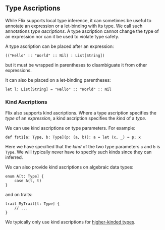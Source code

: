 ## Type Ascriptions

While Flix supports local type inference, it can sometimes be useful to annotate
an expression or a let-binding with its type. We call such annotations *type
ascriptions*. A type ascription cannot change the type of an expression nor can
it be used to violate type safety.

A type ascription can be placed after an expression:

```flix
(("Hello" :: "World" :: Nil) : List[String])
```

but it must be wrapped in parentheses to disambiguate it from other expressions.

It can also be placed on a let-binding parentheses:

```flix
let l: List[String] = "Hello" :: "World" :: Nil
```
### Kind Ascriptions

Flix also supports kind ascriptions. Where a type ascription specifies the
_type_ of an _expression_, a kind ascription specifies the _kind_ of a _type_.

We can use kind ascriptions on type parameters. For example:

```flix
def fst1[a: Type, b: Type](p: (a, b)): a = let (x, _) = p; x
```

Here we have specified that the _kind_ of the two type parameters `a` and `b` is
`Type`. We will typically never have to specify such kinds since they can
inferred.

We can also provide kind ascriptions on algebraic data types:

```flix
enum A[t: Type] {
    case A(t, t)
}
```

and on traits:

```flix
trait MyTrait[t: Type] {
    // ...
}
```

We typically only use kind ascriptions for [higher-kinded
types](./higher-kinded-types.md).
